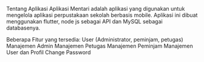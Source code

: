 Tentang Aplikasi
Aplikasi Mentari adalah aplikasi yang digunakan untuk mengelola aplikasi perpustakaan sekolah berbasis mobile. Aplikasi ini dibuat menggunakan flutter, node js sebagai API dan MySQL sebagai databasenya.

Beberapa Fitur yang tersedia:
User (Administrator, peminjam, petugas)
Manajemen Admin
Manajemen Petugas
Manajemen Peminjam
Manajemen User dan Profil
Change Password





